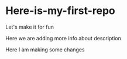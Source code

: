 # Here-is-my-first-repo
Let's make it for fun

Here we are adding more info about description

Here I am making some changes
